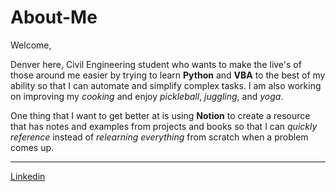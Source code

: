 # About-Me

Welcome,

Denver here, Civil Engineering student who wants to make the live's of those around me easier by trying to learn **Python** and **VBA** to the best of my ability so that I can automate and simplify complex tasks. I am also working on improving my *cooking* and enjoy *pickleball*, *juggling*, and *yoga*.

One thing that I want to get better at is using **Notion** to create a resource that has notes and examples from projects and books so that I can *quickly reference* instead of *relearning everything* from scratch when a problem comes up.

___

[Linkedin](https://www.linkedin.com/in/denver-noell-02840016b)
